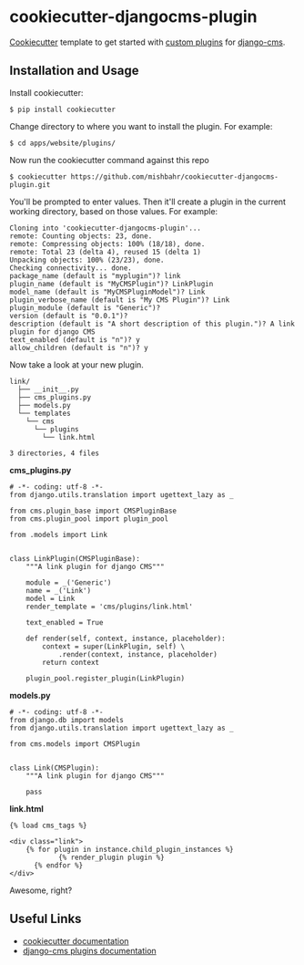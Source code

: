 cookiecutter-djangocms-plugin
=============================

[Cookiecutter](https://github.com/audreyr/cookiecutter) template to get started with
[custom plugins](http://django-cms.readthedocs.org/en/latest/extending_cms/custom_plugins.html) for [django-cms](https://github.com/divio/django-cms).


Installation and Usage
------------

Install cookiecutter:

    $ pip install cookiecutter

Change directory to where you want to install the plugin. For example:

    $ cd apps/website/plugins/

Now run the cookiecutter command against this repo

    $ cookiecutter https://github.com/mishbahr/cookiecutter-djangocms-plugin.git

You'll be prompted to enter values. Then it'll create a plugin in the current 
working directory, based on those values. For example:

    Cloning into 'cookiecutter-djangocms-plugin'...
    remote: Counting objects: 23, done.
    remote: Compressing objects: 100% (18/18), done.
    remote: Total 23 (delta 4), reused 15 (delta 1)
    Unpacking objects: 100% (23/23), done.
    Checking connectivity... done.
    package_name (default is "myplugin")? link
    plugin_name (default is "MyCMSPlugin")? LinkPlugin
    model_name (default is "MyCMSPluginModel")? Link
    plugin_verbose_name (default is "My CMS Plugin")? Link
    plugin_module (default is "Generic")?
    version (default is "0.0.1")?
    description (default is "A short description of this plugin.")? A link plugin for django CMS
    text_enabled (default is "n")? y
    allow_children (default is "n")? y

Now take a look at your new plugin.

    link/
      ├── __init__.py
      ├── cms_plugins.py
      ├── models.py
      └── templates
        └── cms
          └── plugins
            └── link.html
            
    3 directories, 4 files
    

**cms_plugins.py**

    # -*- coding: utf-8 -*-
    from django.utils.translation import ugettext_lazy as _

    from cms.plugin_base import CMSPluginBase
    from cms.plugin_pool import plugin_pool

    from .models import Link


    class LinkPlugin(CMSPluginBase):
        """A link plugin for django CMS"""

        module = _('Generic')
        name = _('Link')
        model = Link
        render_template = 'cms/plugins/link.html'

        text_enabled = True

        def render(self, context, instance, placeholder):
            context = super(LinkPlugin, self) \
                .render(context, instance, placeholder)
            return context

        plugin_pool.register_plugin(LinkPlugin)

**models.py**

    # -*- coding: utf-8 -*-
    from django.db import models
    from django.utils.translation import ugettext_lazy as _

    from cms.models import CMSPlugin


    class Link(CMSPlugin):
        """A link plugin for django CMS"""

        pass
        
**link.html**

    {% load cms_tags %}

    <div class="link">
        {% for plugin in instance.child_plugin_instances %}
		        {% render_plugin plugin %}
	      {% endfor %}
    </div>
    
   Awesome, right? 
  
Useful Links
------------

- [cookiecutter documentation](http://cookiecutter-django-cms.readthedocs.org/)
- [django-cms plugins documentation](http://django-cms.readthedocs.org/en/latest/extending_cms/custom_plugins.html)
